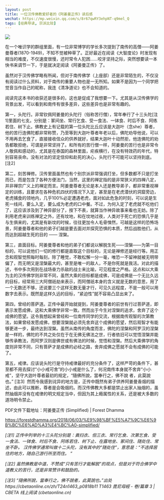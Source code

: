 ```yaml
---
layout: post
title: 一位汉传佛教爱好者的《阿姜曼正传》读后感
wechat: https://mp.weixin.qq.com/s/8r67qwRY3ehpNT-q9mel_Q
tags: [经典导读, 宗派比较]
---
```


![](../images/2022-05-07-12-34-19.png)

在一个唯识学的群组里面，有一位非常博学的学长多次提到了南传的高僧——阿姜曼尊者(1870-1949)，不知不觉被种草了。正好最近在阅读《大智度论》时发现有相当的难度，不仅速度很慢，还时常令人犯困……咬牙坚持之际，突然想要读一本快书来调节一下，于是就决定阅读《阿姜曼正传》了。  

虽然对于汉传佛学略有所闻，但对于南传佛学（上座部）还是非常陌生的，不仅没有阅读过什么资料，对于南传的重要人物也是一无所知。如果不是因为一个同学把觉音当作自己的昵称，我连《清净道论》也不会知道的。

阅读完这本书的收获还是很多的，这也是促成了我想要一下。尤其是从汉传佛学的背景出发，可以看到和南传有很多差异，这些差异也是非常有趣的。

第一，头陀行。非常钦佩阿姜曼的头陀行（俗称苦行僧），常年奉行了十三头陀[注1]里面的七支。分别是：冢间坐、常行乞食、受一食法、一钵食、时后不食、阿练若住、树下止。佛教史上有记载的第一位头陀比丘应该是大迦叶（念she）尊者，他的苦行连佛陀都非常称赞，乃至等到大迦叶尊者年老以后，佛陀劝导他说，可以不用再去乞食了，直接接收信众的供养就好，结果大迦叶十动然拒，他连佛陀的劝告都敢拒绝，可谓是非常坚持了。和所有的苦行僧一样，阿姜曼的苦行也是非常令人敬佩和感动的，尤其是在泰国的森林里面，疟疾横行，在没有特效药的年代，特别容易丧命。没有对法的坚定信仰和赴死的决心，头陀行不可能可以坚持到底。[注2]

第二，刻苦禅修。汉传里面虽然也有个别宗派非常强调打坐，但多数都不只是打坐而已，而是包含了各种方便法门，当然，这里的禅定指的是非常狭义的四禅八定，并非禅宗广义上的禅定而言。阿姜曼尊者无论是本人还是教导弟子，都非常重视禅定的训练，且要求在各种危机四伏的情况下入定，甚至是在老虎潜伏的洞窟旁边，老虎捕食的领地内，几乎100%必定遭遇老虎，面对如此危急的时刻，可以说是生死一线间，要么入定，要么成为老虎的口中餐。不过，为何入定了老虎就不吃他们了，这应该涉及到了神异部分了，按下不表，就算当作神异故事来看也无妨。除了利用老虎来训练禅定之外，还有坟地，和在坟地过夜，人类对于死亡的恐惧几乎是与生俱来的，尤其是有新坟的时候，往往更加令人毛骨悚然，可越是这样的恐怖场景，阿姜曼尊者和他的弟子们越是要去面对并探究恐惧的本质，然后战胜他们，从而达到超越生死的目的 —— 涅槃。

第三，直面目标。阿姜曼尊者和他的弟子们都说以解脱生死——涅槃——为第一目标的，可以说他们一切的修行都是直取这个目标的，无论是禅修还是经行等。用正念和观智觉照每时每刻，除了睡觉，不敢松懈一分一毫，唯恐一不留神就被无明带偏了，而无明又是涅槃最大的，甚至是唯一的敌人，不是你死就是我活。对此的描述，书中多次用到在战场奋力杀敌的战士来比喻，可见程度之严格。这点和以大乘为主的汉传佛学则非常不同，虽然大乘的目标都是成佛，可是成佛是一个无比久远的目标，经常用三大阿僧祇劫来表示，而阿僧祇本身的含义就是无数的意思，用了一个无数还不够，还说要三个这样无数无量才行，可见久远程度，不是一般可以用数字去表示。既然是这样久远的目标，“紧迫性”就不容易凸显出来了。

第四，曾经的菩萨道。正传中最开始就提到，阿姜曼尊者的前世有行过菩萨道，即表示发愿成佛，这和大乘佛学非常一致。然而出于今生对涅槃的追求，舍弃了这个成佛的愿望。这令我想起来曾经和一位南传同学的交流，根据南传观智的次第教法，如果曾经发愿成佛，想要涅槃就必须先舍弃这个成佛的愿望，然后观智才有能够更进一步，最终达到涅槃。虽然从南传的角度而言，佛陀的涅槃和阿罗汉的涅槃是一样的，佛陀的不共之处仅在于在无佛无佛法之世，行者依旧可以觉悟涅槃并能够传承教法，而阿罗汉则是佛世或有佛法的时候，觉悟和涅槃。然后大乘佛学的角度则非常不同，只有菩萨才是成佛的必经之路，舍弃成佛之愿就不会有成佛的可能了。

第五，戒律。应该说头陀行是守持戒律最好的充分条件了，这样严苛的条件下，甚至都不用去探讨“小小戒可舍”的小小戒是什么了，何况南传本身就不舍弃“小小戒”，坚守大迦叶尊者最初的规定，“隨佛所說，當奉行之，佛不說 者，此莫說也。” [注3]  然而令我感到诧异的地方是，正传中既然有弟子供养阿姜曼香烟的描述，由此可以推断，尊者是会吸烟的。而汉传佛教大多都是禁止出家人抽烟的，虽然抽烟并没有在戒律的明文规定当中，但因为其上瘾属性的关系，还是被大多数的道场明令禁止。

PDF文件下载地址：阿姜曼正传 (Simplified) | Forest Dhamma

https://forestdhamma.org/2018/06/03/%E9%98%BF%E5%A7%9C%E6%9B%BC%E6%AD%A3%E4%BC%A0-simplified/

*[注1] 正传中列举的十三头陀分别是：粪扫衣、但三衣、常行乞食、次第乞食、受一食法、一钵食、时后不食、阿练若住、树下止、在露地坐、冢间住、随处住、常坐不卧。 汉传佛学通常叫做十二头陀，没有其中的“随处住”，意思是：“不选择居住的地方，随自己游行所至而住。 ”*

*[注2] 虽然佛教是中道，不赞成“只有苦行才能解脱”的观点，但是对于符合佛学中道教义的苦行，还是非常赞许和鼓励的。*

*[注3] “隨佛所說，當奉行之，佛不說者，此莫說也。”出处https://cbetaonline.cn/zh/T24n1463_p0818b11 T1463 毘尼母經 - 卷/篇章 3 | CBETA 线上阅读 (cbetaonline.cn)*


